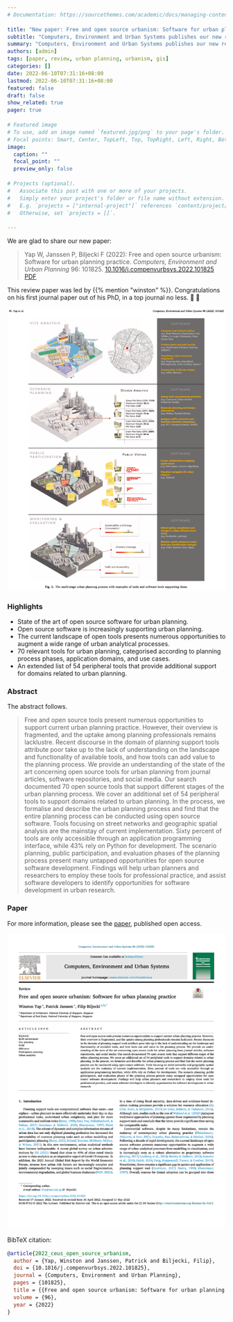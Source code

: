 ```yaml
---
# Documentation: https://sourcethemes.com/academic/docs/managing-content/

title: "New paper: Free and open source urbanism: Software for urban planning practice"
subtitle: "Computers, Environment and Urban Systems publishes our new review paper."
summary: "Computers, Environment and Urban Systems publishes our new review paper."
authors: [admin]
tags: [paper, review, urban planning, urbanism, gis]
categories: []
date: 2022-06-10T07:31:16+08:00
lastmod: 2022-06-10T07:31:16+08:00
featured: false
draft: false
show_related: true
pager: true

# Featured image
# To use, add an image named `featured.jpg/png` to your page's folder.
# Focal points: Smart, Center, TopLeft, Top, TopRight, Left, Right, BottomLeft, Bottom, BottomRight.
image:
  caption: ""
  focal_point: ""
  preview_only: false

# Projects (optional).
#   Associate this post with one or more of your projects.
#   Simply enter your project's folder or file name without extension.
#   E.g. `projects = ["internal-project"]` references `content/project/deep-learning/index.md`.
#   Otherwise, set `projects = []`.

---
```


We are glad to share our new paper:

> Yap W, Janssen P, Biljecki F (2022): Free and open source urbanism: Software for urban planning practice. _Computers, Environment and Urban Planning_ 96: 101825. [<i class="ai ai-doi-square ai"></i> 10.1016/j.compenvurbsys.2022.101825](https://doi.org/10.1016/j.compenvurbsys.2022.101825) [<i class="far fa-file-pdf"></i> PDF](/publication/2022-ceus-open-source-urbanism/2022-ceus-open-source-urbanism.pdf)</i> <i class="ai ai-open-access-square ai"></i>

This review paper was led by {{% mention "winston" %}}.
Congratulations on his first journal paper out of his PhD, in a top journal no less. :raised_hands: :clap:

![](urban-planning-process.png)

### Highlights

+ State of the art of open source software for urban planning.
+ Open source software is increasingly supporting urban planning.
+ The current landscape of open tools presents numerous opportunities to augment a wide range of urban analytical processes.
+ 70 relevant tools for urban planning, categorised according to planning process phases, application domains, and use cases.
+ An extended list of 54 peripheral tools that provide additional support for domains related to urban planning.

### Abstract

The abstract follows.

> Free and open source tools present numerous opportunities to support current urban planning practice. However, their overview is fragmented, and the uptake among planning professionals remains lacklustre. Recent discourse in the domain of planning support tools attribute poor take up to the lack of understanding on the landscape and functionality of available tools, and how tools can add value to the planning process. We provide an understanding of the state of the art concerning open source tools for urban planning from journal articles, software repositories, and social media. Our search documented 70 open source tools that support different stages of the urban planning process. We cover an additional set of 54 peripheral tools to support domains related to urban planning. In the process, we formalise and describe the urban planning process and find that the entire planning process can be conducted using open source software. 
Tools focusing on street networks and geographic spatial analysis are the mainstay of current implementation. Sixty percent of tools are only accessible through an application programming interface, while 43% rely on Python for development. The scenario planning, public participation, and evaluation phases of the planning process present many untapped opportunities for open source software development. Findings will help urban planners and researchers to employ these tools for professional practice, and assist software developers to identify opportunities for software development in urban research. 

### Paper 

For more information, please see the [paper](/publication/2022-ceus-open-source-urbanism/), published open access. <i class="ai ai-open-access-square ai"></i>

[![](page-one.png)](/publication/2022-ceus-open-source-urbanism/)

BibTeX citation:
```bibtex
@article{2022_ceus_open_source_urbanism,
  author = {Yap, Winston and Janssen, Patrick and Biljecki, Filip},
  doi = {10.1016/j.compenvurbsys.2022.101825},
  journal = {Computers, Environment and Urban Planning},
  pages = {101825},
  title = {{Free and open source urbanism: Software for urban planning practice}},
  volume = {96},
  year = {2022}
}
```


